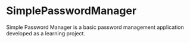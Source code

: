 # SimplePasswordManager
Simple Password Manager is a basic password management application developed as a learning project. 
